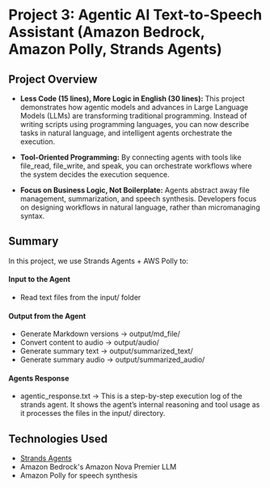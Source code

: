# Project 3: Agentic AI Text-to-Speech Assistant (Amazon Bedrock, Amazon Polly, Strands Agents)

## Project Overview
- __Less Code (15 lines), More Logic in English (30 lines):__ This project demonstrates how agentic models and advances in Large Language Models (LLMs) are transforming traditional programming. Instead of writing scripts using programming languages, you can now describe tasks in natural language, and intelligent agents orchestrate the execution.

- __Tool-Oriented Programming:__ By connecting agents with tools like file_read, file_write, and speak, you can orchestrate workflows where the system decides the execution sequence.

- __Focus on Business Logic, Not Boilerplate:__ Agents abstract away file management, summarization, and speech synthesis. Developers focus on designing workflows in natural language, rather than micromanaging syntax.

## Summary
In this project, we use Strands Agents + AWS Polly to:
 #### Input to the Agent
 - Read text files from the input/ folder
#### Output from the Agent
- Generate Markdown versions → output/md_file/
- Convert content to audio → output/audio/ 
- Generate summary text → output/summarized_text/
- Generate summary audio → output/summarized_audio/
#### Agents Response 
- agentic_response.txt -> This is a step-by-step execution log of the strands agent. It shows the agent’s internal reasoning and tool usage as it processes the files in the input/ directory.
## Technologies Used
- [Strands Agents](https://strandsagents.com/)
- Amazon Bedrock's  Amazon Nova Premier LLM
- Amazon Polly for speech synthesis


